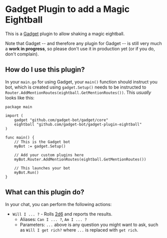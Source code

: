 # Gadget Plugin to add a Magic Eightball

This is a [Gadget](https://github.com/gadget-bot/gadget) plugin to allow shaking a magic eightball.

Note that Gadget -- and therefore any plugin for Gadget -- is still very much a **work in progress**, so please don't use it in production yet (or if you do, don't complain).

## How do I use this plugin?

In your `main.go` for using Gadget, your `main()` function should instruct you bot, which is created using `gadget.Setup()` needs to be instructed to `Router.AddMentionRoutes(eightball.GetMentionRoutes())`. This _usually_ looks like this:

```golang
package main

import (
	gadget "github.com/gadget-bot/gadget/core"
	eightball "github.com/gadget-bot/gadget-plugin-eightball"
)

func main() {
	// This is the Gadget bot
	myBot := gadget.Setup()

	// Add your custom plugins here
	myBot.Router.AddMentionRoutes(eightball.GetMentionRoutes())

	// This launches your bot
	myBot.Run()
}
```

## What can this plugin do?

In your chat, you can perform the following actions:

* `Will I ... ?` - Rolls [2d6](https://en.wikipedia.org/wiki/Dice_notation) and reports the results.
  * Aliases: `Can I ... ?`, `Am I ... ?`
  * Parameters: `...` above is any question you might want to ask, such as `Will I get rich?` where `...` is replaced with `get rich`.
